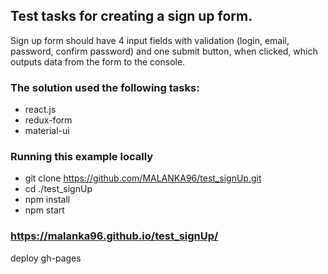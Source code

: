 ## Test tasks for creating a sign up form.
Sign up form should have 4 input fields with validation 
(login, email, password, confirm password) 
and one submit button, when clicked, which outputs data from the form to the console.

### The solution used the following tasks:
- react.js
- redux-form
- material-ui

### Running this example locally
- git clone https://github.com/MALANKA96/test_signUp.git
- cd ./test_signUp
- npm install
- npm start

### https://malanka96.github.io/test_signUp/
deploy gh-pages




